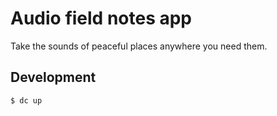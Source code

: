 # Audio field notes app

Take the sounds of peaceful places anywhere you need them.

## Development

```
$ dc up
```
